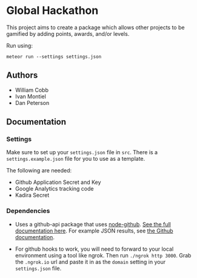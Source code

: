 # Global Hackathon

This project aims to create a package which allows other projects to be gamified by adding points, awards, and/or levels.

Run using:
```
meteor run --settings settings.json 
```

## Authors

* William Cobb
* Ivan Montiel
* Dan Peterson

## Documentation

### Settings

Make sure to set up your `settings.json` file in `src`. There is a `settings.example.json` file for you to use as a template.

The following are needed:

* Github Application Secret and Key
* Google Analytics tracking code
* Kadira Secret

### Dependencies

* Uses a github-api package that uses [node-github](https://github.com/mikedeboer/node-github). [See the full documentation here](http://mikedeboer.github.io/node-github/#issues.prototype.repoIssues). For example JSON results, see [the Github documentation](https://developer.github.com/v3/issues/#list-issues-for-a-repository).

* For github hooks to work, you will need to forward to your local environment using a tool like ngrok. Then run `./ngrok http 3000`. Grab the `.ngrok.io` url and paste it in as the `domain` setting in your `settings.json` file.
